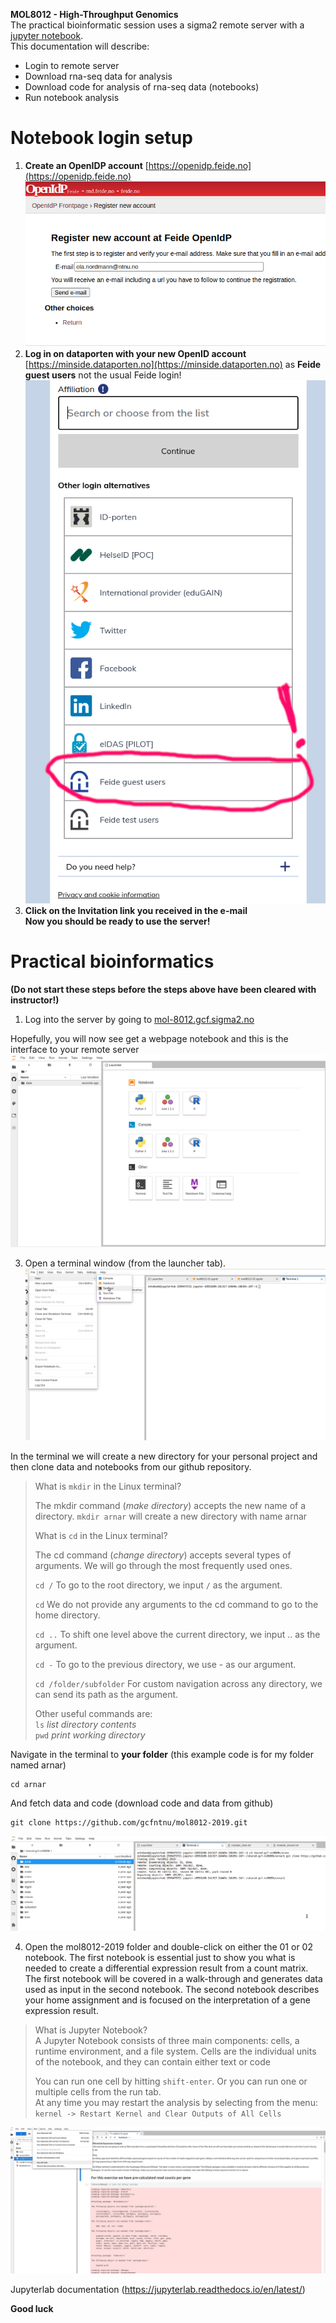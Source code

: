 **MOL8012 - High-Throughput Genomics**  
The practical bioinformatic session uses a sigma2 remote server with a [jupyter notebook](https://jupyter.org/).  
This documentation will describe:  
* Login to remote server
* Download rna-seq data for analysis
* Download code for analysis of rna-seq data (notebooks)
* Run notebook analysis 

# Notebook login setup
1) **Create an OpenIDP account** [https://openidp.feide.no](https://openidp.feide.no)
![alt text](screenshots/openid.png)
2) **Log in on dataporten with your new OpenID account** [https://minside.dataporten.no](https://minside.dataporten.no) as **Feide guest users** not the usual Feide login!
![alt text](screenshots/feide_guest.png)
3) **Click on the Invitation link you received in the e-mail**     
**Now you should be ready to use the server!**  



# Practical bioinformatics
**(Do not start these steps before the steps above have been cleared with instructor!)**

1. Log into the server by going to [mol-8012.gcf.sigma2.no](https://mol-8012.gcf.sigma2.no/)


Hopefully, you will now see get a webpage notebook and this is the interface to your remote server
![alt text](screenshots/login.png)


3. Open a terminal window (from the launcher tab).
![alt text](screenshots/terminal.png)

In the terminal we will create a new directory for your personal project and then clone data and notebooks from our github repository.

>What is `mkdir` in the Linux terminal?
>
> The mkdir command (_make directory_) accepts the new name of a directory. `mkdir arnar` will create a new directory with name arnar
>  
>What is `cd` in the Linux terminal?
>
>The cd command (_change directory_) accepts several types of arguments. We will go through the most frequently used ones.
>
> `cd /`
>To go to the root directory, we input `/` as the argument.
>
> `cd`
>We do not provide any arguments to the cd command to go to the home directory.
>
> `cd ..`
>To shift one level above the current directory, we input .. as the argument.
>
> `cd -`
>To go to the previous directory, we use - as our argument.
>
> `cd /folder/subfolder`
>For custom navigation across any directory, we can send its path as the argument.
>
> Other useful commands are:  
>  `ls` 
>_list directory contents_  
> `pwd`
>_print working directory_

Navigate in the terminal to **your folder** (this example code is for my folder named arnar)
```
cd arnar
```
And fetch data and code (download code and data from github) 
```
git clone https://github.com/gcfntnu/mol8012-2019.git
```

![alt text](screenshots/git_clone.png)


4. Open the mol8012-2019 folder and double-click on either the 01 or 02 notebook. The first notebook is essential just to show you what is needed to create a differential expression result from a count matrix. The first notebook will be covered in a walk-through and generates data used as input in the second notebook. The second notebook describes your home assignment and is focused on the interpretation of a gene expression result.

>What is Jupyter Notebook?  
>A Jupyter Notebook consists of three main components: cells, a runtime environment, and a file system. Cells are the individual units of the notebook, and they can contain either text or code
>
>You can run one cell by hitting `shift-enter`. Or you can run one or multiple cells from the run tab.  
>At any time you may restart the analysis by selecting from the menu: `kernel -> Restart Kernel and Clear Outputs of All Cells`

![alt text](screenshots/notebook_run.png)

Jupyterlab documentation (https://jupyterlab.readthedocs.io/en/latest/)

**Good luck**
